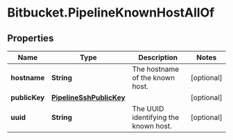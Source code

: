 # Bitbucket.PipelineKnownHostAllOf

## Properties

Name | Type | Description | Notes
------------ | ------------- | ------------- | -------------
**hostname** | **String** | The hostname of the known host. | [optional] 
**publicKey** | [**PipelineSshPublicKey**](PipelineSshPublicKey.md) |  | [optional] 
**uuid** | **String** | The UUID identifying the known host. | [optional] 


